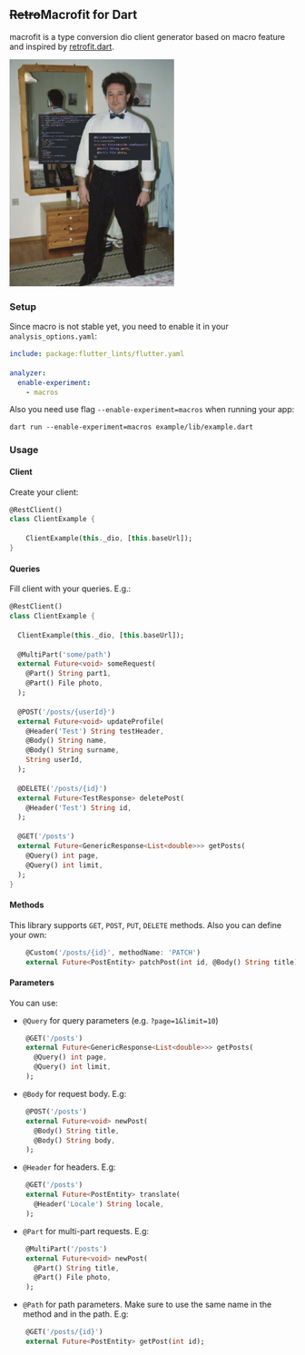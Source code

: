 ## ~~Retro~~Macrofit for Dart

macrofit is a type conversion dio client generator based on macro feature and inspired by [retrofit.dart](https://pub.dev/packages/retrofit).

<img height="400" src="doc/image.png"/>

### Setup

Since macro is not stable yet, you need to enable it in your `analysis_options.yaml`:


```yaml
include: package:flutter_lints/flutter.yaml

analyzer:
  enable-experiment:
    - macros
```

Also you need use flag `--enable-experiment=macros` when running your app:
```shell
dart run --enable-experiment=macros example/lib/example.dart
```

### Usage

#### Client

Create your client:

```dart
@RestClient()
class ClientExample {

    ClientExample(this._dio, [this.baseUrl]);
}
```

#### Queries

Fill client with your queries. E.g.:
```dart
@RestClient()
class ClientExample {

  ClientExample(this._dio, [this.baseUrl]);

  @MultiPart('some/path')
  external Future<void> someRequest(
    @Part() String part1,
    @Part() File photo,
  );

  @POST('/posts/{userId}')
  external Future<void> updateProfile(
    @Header('Test') String testHeader,
    @Body() String name,
    @Body() String surname,
    String userId,
  );

  @DELETE('/posts/{id}')
  external Future<TestResponse> deletePost(
    @Header('Test') String id,
  );

  @GET('/posts')
  external Future<GenericResponse<List<double>>> getPosts(
    @Query() int page,
    @Query() int limit,
  );
}
```

#### Methods

This library supports `GET`, `POST`, `PUT`, `DELETE` methods. Also you can define your own:
```dart
    @Custom('/posts/{id}', methodName: 'PATCH')
    external Future<PostEntity> patchPost(int id, @Body() String title);
```

#### Parameters

You can use: 
- `@Query` for query parameters (e.g. `?page=1&limit=10`)

```dart
    @GET('/posts')
    external Future<GenericResponse<List<double>>> getPosts(
      @Query() int page,
      @Query() int limit,
    );
```

- `@Body` for request body. E.g:

```dart
    @POST('/posts')
    external Future<void> newPost(
      @Body() String title,
      @Body() String body,
    );
```

- `@Header` for headers. E.g:

```dart
    @GET('/posts')
    external Future<PostEntity> translate(
      @Header('Locale') String locale,
    );
```

- `@Part` for multi-part requests. E.g:

```dart
    @MultiPart('/posts')
    external Future<void> newPost(
      @Part() String title,
      @Part() File photo,
    );
```

- `@Path` for path parameters. Make sure to use the same name in the method and in the path. E.g:

```dart
    @GET('/posts/{id}')
    external Future<PostEntity> getPost(int id);
```

